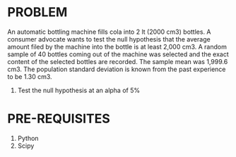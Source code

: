 # PROBLEM

An automatic bottling machine fills cola into 2 lt (2000 cm3) bottles. A consumer advocate wants to test the null hypothesis that the average amount filed by the machine into the bottle is at least 2,000 cm3. A random sample of 40 bottles coming out of the machine was selected and the exact content of the selected bottles are recorded. The sample mean was 1,999.6 cm3. The population standard deviation is known from the past experience to be 1.30 cm3. 
 
1. Test the null hypothesis at an alpha of 5%

# PRE-REQUISITES

1. Python
2. Scipy

